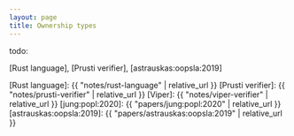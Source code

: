 ```yaml
---
layout: page
title: Ownership types
---
```


todo:

[Rust language],
[Prusti verifier],
[astrauskas:oopsla:2019]

[Rust language]: {{ "notes/rust-language" | relative_url }}
[Prusti verifier]: {{ "notes/prusti-verifier" | relative_url }}
[Viper]: {{ "notes/viper-verifier" | relative_url }}
[jung:popl:2020]: {{ "papers/jung:popl:2020" | relative_url }}
[astrauskas:oopsla:2019]: {{ "papers/astrauskas:oopsla:2019" | relative_url }}
